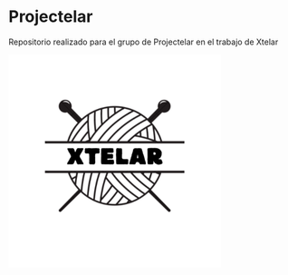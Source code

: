 # Projectelar

Repositorio realizado para el grupo de Projectelar en el trabajo de Xtelar

![LogoFinal](logos/logoFinal3.png)
